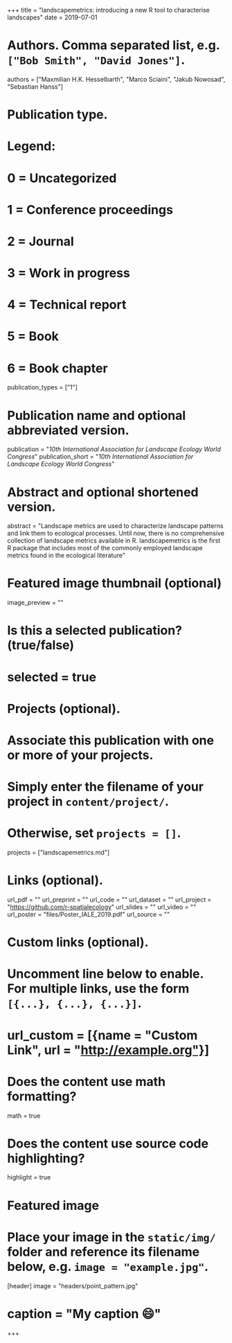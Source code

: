 +++
title = "landscapemetrics: introducing a new R tool to characterise landscapes"
date = 2019-07-01
  
# Authors. Comma separated list, e.g. `["Bob Smith", "David Jones"]`.
authors = ["Maxmilian H.K. Hesselbarth",
          "Marco Sciaini", 
          "Jakub Nowosad", 
          "Sebastian Hanss"]
  
# Publication type.
# Legend:
# 0 = Uncategorized
# 1 = Conference proceedings
# 2 = Journal
# 3 = Work in progress
# 4 = Technical report
# 5 = Book
# 6 = Book chapter
publication_types = ["1"]

# Publication name and optional abbreviated version.
publication = "*10th International Association for Landscape Ecology World Congress*"
publication_short = "*10th International Association for Landscape Ecology World Congress*"

# Abstract and optional shortened version.
abstract = "Landscape metrics are used to characterize landscape patterns and link them to ecological processes. Until now, there is no comprehensive collection of landscape metrics available in R. landscapemetrics is the first R package that includes most of the commonly employed landscape metrics found in the ecological literature"
  
# Featured image thumbnail (optional)
image_preview = ""

# Is this a selected publication? (true/false)
# selected = true

# Projects (optional).
#   Associate this publication with one or more of your projects.
#   Simply enter the filename of your project in `content/project/`.
#   Otherwise, set `projects = []`.
projects = ["landscapemetrics.md"]

# Links (optional).
url_pdf = ""
url_preprint = ""
url_code = ""
url_dataset = ""
url_project = "https://github.com/r-spatialecology"
url_slides = ""
url_video = ""
url_poster = "files/Poster_IALE_2019.pdf"
url_source = ""

# Custom links (optional).
# Uncomment line below to enable. For multiple links, use the form `[{...}, {...}, {...}]`.
# url_custom = [{name = "Custom Link", url = "http://example.org"}]

# Does the content use math formatting?
math = true

# Does the content use source code highlighting?
highlight = true

# Featured image
# Place your image in the `static/img/` folder and reference its filename below, e.g. `image = "example.jpg"`.
[header]
image = "headers/point_pattern.jpg"
# caption = "My caption :smile:"

+++